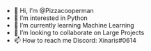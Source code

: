 - 👋 Hi, I’m @Pizzacooperman
- 👀 I’m interested in Python
- 🌱 I’m currently learning Machine Learning
- 💞️ I’m looking to collaborate on Large Projects
- 📫 How to reach me Discord: Xinaris#0614

<!---
Pizzacooperman/Pizzacooperman is a ✨ special ✨ repository because its `README.md` (this file) appears on your GitHub profile.
You can click the Preview link to take a look at your changes.
--->
